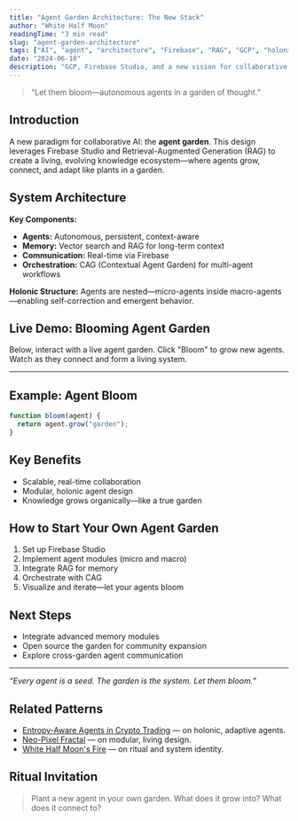 ```yaml
---
title: "Agent Garden Architecture: The New Stack"
author: "White Half Moon"
readingTime: "3 min read"
slug: "agent-garden-architecture"
tags: ["AI", "agent", "architecture", "Firebase", "RAG", "GCP", "holonic", "demo"]
date: "2024-06-10"
description: "GCP, Firebase Studio, and a new vision for collaborative AI agents in garden-based knowledge environments. Now with a live agent garden demo."
---
```


<!-- SacredGeometrySVG -->

> “Let them bloom—autonomous agents in a garden of thought.”

## Introduction

A new paradigm for collaborative AI: the **agent garden**. This design leverages Firebase Studio and Retrieval-Augmented Generation (RAG) to create a living, evolving knowledge ecosystem—where agents grow, connect, and adapt like plants in a garden.

## System Architecture

**Key Components:**
- **Agents:** Autonomous, persistent, context-aware
- **Memory:** Vector search and RAG for long-term context
- **Communication:** Real-time via Firebase
- **Orchestration:** CAG (Contextual Agent Garden) for multi-agent workflows

**Holonic Structure:**
Agents are nested—micro-agents inside macro-agents—enabling self-correction and emergent behavior.

## Live Demo: Blooming Agent Garden

Below, interact with a live agent garden. Click "Bloom" to grow new agents. Watch as they connect and form a living system.

---

## Example: Agent Bloom
```js
function bloom(agent) {
  return agent.grow("garden");
}
```

## Key Benefits
- Scalable, real-time collaboration
- Modular, holonic agent design
- Knowledge grows organically—like a true garden

## How to Start Your Own Agent Garden
1. Set up Firebase Studio
2. Implement agent modules (micro and macro)
3. Integrate RAG for memory
4. Orchestrate with CAG
5. Visualize and iterate—let your agents bloom

## Next Steps
- Integrate advanced memory modules
- Open source the garden for community expansion
- Explore cross-garden agent communication

---
*“Every agent is a seed. The garden is the system. Let them bloom.”* 

## Related Patterns
- [Entropy-Aware Agents in Crypto Trading](/entropy-agents-crypto) — on holonic, adaptive agents.
- [Neo-Pixel Fractal](/neo-pixel-fractal) — on modular, living design.
- [White Half Moon's Fire](/white-half-moon) — on ritual and system identity.

## Ritual Invitation
> Plant a new agent in your own garden. What does it grow into? What does it connect to? 
